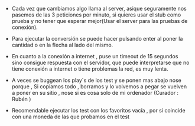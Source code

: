 - Cada vez que cambiamos algo llama al server, asique seguramente nos pasemos de las 3 peticiones por minuto, si quieres usar el stub como prueba y no tener que esperar mejor(Usar el server para las pruebas de conexión).

- Para ejecutar la conversión se puede hacer pulsando enter al poner la cantidad o en la flecha al lado del mismo. 

- En cuanto a la conexión a internet , puse un timeout de 15 segundos sino consigue respuesta con el servidor, que puede interpretarse que no tiene conexión a internet o tiene problemas la red, es muy lenta.

- A veces se buggean los play´s de los test y se ponen mas abajo nose porque , Si copiamos todo , borramos y lo volvemos a pegar se vuelven a poner en su sitio , nose si es cosa solo de mi ordenador (Curador : Rubén )

- Recomendable ejecutar los test con los favoritos vacía , por si coincide con una moneda de las que probamos en el test 

